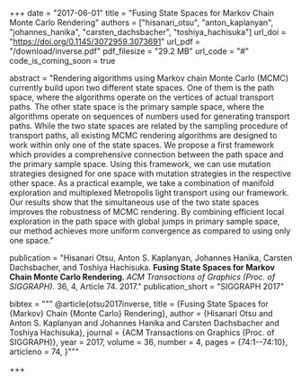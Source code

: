 +++
date = "2017-06-01"
title = "Fusing State Spaces for Markov Chain Monte Carlo Rendering"
authors = ["hisanari_otsu", "anton_kaplanyan", "johannes_hanika", "carsten_dachsbacher", "toshiya_hachisuka"]
url_doi = "https://doi.org/0.1145/3072959.3073691"
url_pdf = "/download/inverse.pdf"
pdf_filesize = "29.2 MB"
url_code = "#"
code_is_coming_soon = true

abstract = "Rendering algorithms using Markov chain Monte Carlo (MCMC) currently
build upon two different state spaces. One of them is the path space, where
the algorithms operate on the vertices of actual transport paths. The other
state space is the primary sample space, where the algorithms operate on
sequences of numbers used for generating transport paths. While the two
state spaces are related by the sampling procedure of transport paths, all
existing MCMC rendering algorithms are designed to work within only
one of the state spaces. We propose a first framework which provides a
comprehensive connection between the path space and the primary sample
space. Using this framework, we can use mutation strategies designed for one
space with mutation strategies in the respective other space. As a practical
example, we take a combination of manifold exploration and multiplexed
Metropolis light transport using our framework. Our results show that the simultaneous use of the two state spaces improves the robustness of MCMC
rendering. By combining efficient local exploration in the path space with
global jumps in primary sample space, our method achieves more uniform
convergence as compared to using only one space."

publication = "Hisanari Otsu, Anton S. Kaplanyan, Johannes Hanika, Carsten Dachsbacher, and Toshiya Hachisuka. **Fusing State Spaces for Markov Chain Monte Carlo Rendering**. *ACM Transactions of Graphics (Proc. of SIGGRAPH)*. 36, 4, Article 74. 2017."
publication_short = "SIGGRAPH 2017"

bibtex = """
@article{otsu2017inverse,
  title = {Fusing State Spaces for {Markov} Chain {Monte Carlo} Rendering},
  author = {Hisanari Otsu and Anton S. Kaplanyan and Johannes Hanika and Carsten Dachsbacher and Toshiya Hachisuka},
  journal = {ACM Transactions on Graphics (Proc. of SIGGRAPH)},
  year = 2017,
  volume = 36,
  number = 4,
  pages = {74:1--74:10},
  articleno = 74,
}"""

+++
